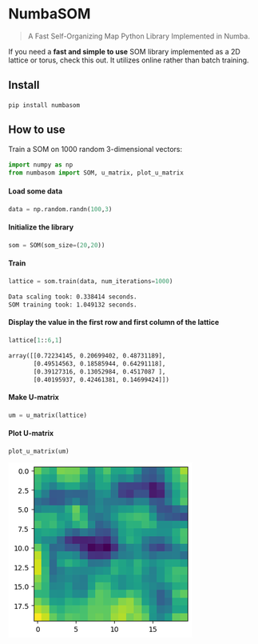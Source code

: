 # NumbaSOM
> A Fast Self-Organizing Map Python Library Implemented in Numba.


If you need a **fast and simple to use** SOM library implemented as a 2D lattice or torus, check this out. It utilizes online rather than batch training. 

## Install

`pip install numbasom`

## How to use

Train a SOM on 1000 random 3-dimensional vectors:

```python
import numpy as np
from numbasom import SOM, u_matrix, plot_u_matrix
```

#### Load some data

```python
data = np.random.randn(100,3)
```

#### Initialize the library

```python
som = SOM(som_size=(20,20))
```

#### Train

```python
lattice = som.train(data, num_iterations=1000)
```

    Data scaling took: 0.338414 seconds.
    SOM training took: 1.049132 seconds.


#### Display the value in the first row and first column of the lattice

```python
lattice[1::6,1]
```




    array([[0.72234145, 0.20699402, 0.48731189],
           [0.49514563, 0.18585944, 0.64291118],
           [0.39127316, 0.13052984, 0.4517087 ],
           [0.40195937, 0.42461381, 0.14699424]])



#### Make U-matrix

```python
um = u_matrix(lattice)
```

#### Plot U-matrix

```python
plot_u_matrix(um)
```


![png](docs/images/output_17_0.png)

